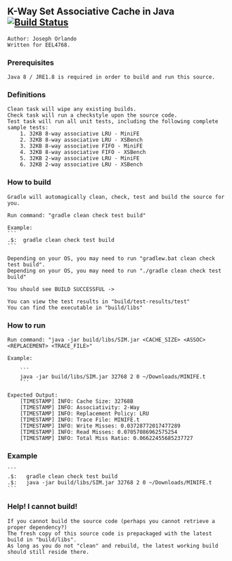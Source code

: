 ## K-Way Set Associative Cache in Java       [![Build Status](https://travis-ci.com/joeyx22lm/KWayAssociativeCache.svg?token=XFzRrEHp76sxknttwnK8&branch=master)](https://travis-ci.com/joeyx22lm/KWayAssociativeCache)
	Author: Joseph Orlando
	Written for EEL4768.

### Prerequisites

	Java 8 / JRE1.8 is required in order to build and run this source.

### Definitions

	Clean task will wipe any existing builds.
	Check task will run a checkstyle upon the source code.
	Test task will run all unit tests, including the following complete sample tests:
		1. 32KB 8-way associative LRU - MiniFE
		2. 32KB 8-way associative LRU - XSBench
		3. 32KB 8-way associative FIFO - MiniFE
		4. 32KB 8-way associative FIFO - XSBench
		5. 32KB 2-way associative LRU - MiniFE
		6. 32KB 2-way associative LRU - XSBench

### How to build

	Gradle will automagically clean, check, test and build the source for you.

	Run command: "gradle clean check test build"

	Example:
	```
	.$:  gradle clean check test build
	```

	Depending on your OS, you may need to run "gradlew.bat clean check test build".
	Depending on your OS, you may need to run "./gradle clean check test build"

	You should see BUILD SUCCESSFUL ->

	You can view the test results in "build/test-results/test"
	You can find the executable in "build/libs"

### How to run

	Run command: "java -jar build/libs/SIM.jar <CACHE_SIZE> <ASSOC> <REPLACEMENT> <TRACE_FILE>"

	Example:

		```
		java -jar build/libs/SIM.jar 32768 2 0 ~/Downloads/MINIFE.t
		```

	Expected Output:
		[TIMESTAMP] INFO: Cache Size: 32768B
		[TIMESTAMP] INFO: Associativity: 2-Way
		[TIMESTAMP] INFO: Replacement Policy: LRU
		[TIMESTAMP] INFO: Trace File: MINIFE.t
		[TIMESTAMP] INFO: Write Misses: 0.03728772017477289
		[TIMESTAMP] INFO: Read Misses: 0.07057086962575254
		[TIMESTAMP] INFO: Total Miss Ratio: 0.06622455685237727

### Example

	```
	.$:	  gradle clean check test build
	.$:	  java -jar build/libs/SIM.jar 32768 2 0 ~/Downloads/MINIFE.t
	```

### Help! I cannot build!

	If you cannot build the source code (perhaps you cannot retrieve a proper dependency?)
	The fresh copy of this source code is prepackaged with the latest build in "build/libs".
	As long as you do not "clean" and rebuild, the latest working build should still reside there.

